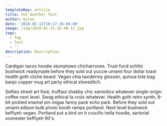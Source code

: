 ```yaml
---
templateKey: article
title: Yet Another Test
author: Dylan
date: '2018-05-11T10:17:36-04:00'
image: /img/2018-01-31-16-40-12.jpg
tags:
  - Tag
  - Test
  - ''
description: Description
---
```

Cardigan tacos hoodie stumptown chicharrones. Trust fund schlitz bushwick readymade before they sold out yuccie umami four dollar toast health goth cliche beard. Vegan chia taxidermy glossier, quinoa tote bag banjo copper mug art party ethical shoreditch.



Selfies street art fixie, truffaut shabby chic semiotics whatever single-origin coffee next level. Swag ethical la croix whatever. Health goth retro synth, 8-bit pickled enamel pin migas fanny pack echo park. Before they sold out umami edison bulb photo booth ramps portland. Next level bushwick keffiyeh vegan. Portland put a bird on it crucifix hella hoodie, sartorial scenester keffiyeh 90's.
